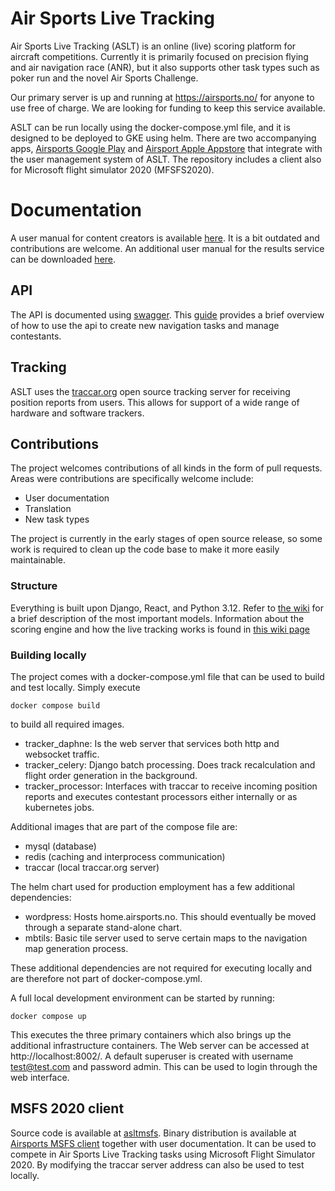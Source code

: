 # Air Sports Live Tracking
Air Sports Live Tracking (ASLT) is an online (live) scoring platform for aircraft competitions. Currently it is primarily focused on precision flying and air navigation race (ANR), but it also supports other task types such as poker run and the novel Air Sports Challenge.

Our primary server is up and running at https://airsports.no/ for anyone to use free of charge. We are looking for funding to keep this service available.

ASLT can be run locally using the docker-compose.yml file, and it is designed to be deployed to GKE using helm.  There are two accompanying apps, [Airsports Google Play](https://play.google.com/store/apps/details?id=no.airsports.android.livetracking&pcampaignid=pcampaignidMKT-Other-global-all-co-prtnr-py-PartBadge-Mar2515-1) and [Airsport Apple Appstore](https://apps.apple.com/us/app/air-sports-live-tracking/id1559193686?itsct=apps_box&itscg=30200) that integrate with the user management system of ASLT. The repository includes a client also for Microsoft flight simulator 2020 (MFSFS2020).

# Documentation
A user manual for content creators is available [here](https://github.com/kolaf/airsportslivetracking/blob/main/documentation/Airsports%20Live%20Tracking%20user%20manual.pdf). It is a bit outdated and contributions are welcome. An additional user manual for the results service can be downloaded [here](https://github.com/kolaf/airsportslivetracking/blob/main/documentation/Using%20the%20Air%20Sports%20Live%20Tracking%20results%20service.docx).

## API
The API is documented using [swagger](https://airsports.no/docs/). This [guide](https://github.com/kolaf/airsportslivetracking/blob/main/documentation/AirSports%20third%20party%20contest%20tool%20API.docx) provides a brief overview of how to use the api to create new navigation tasks and manage contestants.

## Tracking
ASLT uses the [traccar.org](traccar.org) open source tracking server for receiving position reports from users. This allows for support of a wide range of hardware and software trackers.

## Contributions
The project welcomes contributions of all kinds in the form of pull requests. Areas were contributions are specifically welcome include:
- User documentation
- Translation
- New task types

The project is currently in the early stages of open source release, so some work is required to clean up the code base to make it more easily maintainable. 

### Structure
Everything is built upon Django, React, and Python 3.12. Refer to [the wiki](../../wiki/Model-architecture) for a brief description of the most important models. Information about the scoring engine and how the live tracking works is found in [this wiki page](../../wiki/Scoring-engine)

### Building locally
The project comes with a docker-compose.yml file that can be used to build and test locally. Simply execute
```
docker compose build
```
to build all required images.

- tracker_daphne: Is the web server that services both http and websocket traffic.
- tracker_celery: Django batch processing.  Does track recalculation and flight order generation in the background.
- tracker_processor: Interfaces with traccar to receive incoming position reports and executes contestant processors either internally or as kubernetes jobs.

 Additional images that are part of the compose file are:
 - mysql (database)
 - redis (caching and interprocess communication)
 - traccar (local traccar.org server)

The helm chart used for production employment has a few additional dependencies:
- wordpress: Hosts home.airsports.no. This should eventually be moved through a separate stand-alone chart.
- mbtils: Basic tile server used to serve certain maps to the navigation map generation process.

These additional dependencies are not required for executing locally and are therefore not part of docker-compose.yml.

A full local development environment can be started by running:
```
docker compose up
```
This executes the three primary containers which also brings up the additional infrastructure containers. The Web server can be accessed at http://localhost:8002/.  A default superuser is created with username test@test.com and password admin. This can be used to login through the web interface.

## MSFS 2020 client
Source code is available at [asltmsfs](https://github.com/airsports-no/asltmsfs).  Binary distribution is available at [Airsports MSFS client](https://drive.google.com/drive/folders/1Nj54XMtQ3HOBNJs_PEudNyfFpeH6Aekk?usp=sharing) together with user documentation. It can be used to compete in Air Sports Live Tracking tasks using Microsoft Flight Simulator 2020. By modifying the traccar server address can also be used to test locally.
